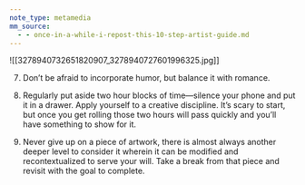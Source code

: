 ```yaml
---
note_type: metamedia
mm_source:
  - - once-in-a-while-i-repost-this-10-step-artist-guide.md
---
```


![[3278940732651820907_3278940727601996325.jpg]]

7. Don’t be afraid to incorporate
humor, but balance it with romance.

8. Regularly put aside two hour
blocks of time—silence your phone
and put it in a drawer. Apply
yourself to a creative discipline. It’s
scary to start, but once you get
rolling those two hours will pass
quickly and you’ll have something to
show for it.

9. Never give up on a piece of
artwork, there is almost always
another deeper level to consider it
wherein it can be modified and
recontextualized to serve your will.
Take a break from that piece and
revisit with the goal to complete.

